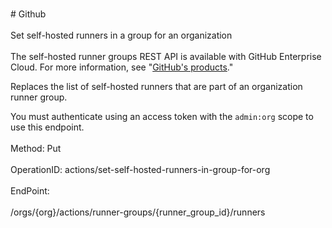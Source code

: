 <br>#     Github</br>
<br>Set self-hosted runners in a group for an organization</br>
<br>The self-hosted runner groups REST API is available with GitHub Enterprise Cloud. For more information, see "[GitHub's products](https://docs.github.com/github/getting-started-with-github/githubs-products)."

Replaces the list of self-hosted runners that are part of an organization runner group.

You must authenticate using an access token with the `admin:org` scope to use this endpoint.</br>
<br>Method: Put</br>
<br>OperationID: actions/set-self-hosted-runners-in-group-for-org</br>
<br>EndPoint:</br>
<br>/orgs/{org}/actions/runner-groups/{runner_group_id}/runners</br>
